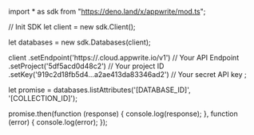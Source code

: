 import * as sdk from "https://deno.land/x/appwrite/mod.ts";

// Init SDK
let client = new sdk.Client();

let databases = new sdk.Databases(client);

client
    .setEndpoint('https://<REGION>.cloud.appwrite.io/v1') // Your API Endpoint
    .setProject('5df5acd0d48c2') // Your project ID
    .setKey('919c2d18fb5d4...a2ae413da83346ad2') // Your secret API key
;


let promise = databases.listAttributes('[DATABASE_ID]', '[COLLECTION_ID]');

promise.then(function (response) {
    console.log(response);
}, function (error) {
    console.log(error);
});